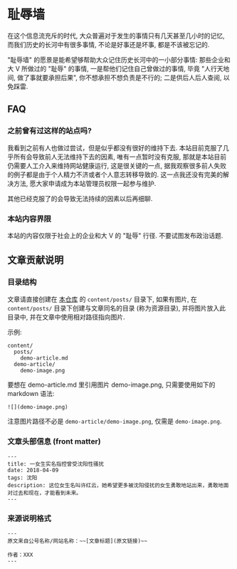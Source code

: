 # 耻辱墙

在这个信息流充斥的时代, 大众普遍对于发生的事情只有几天甚至几小时的记忆, 而我们历史的长河中有很多事情, 不论是好事还是坏事, 都是不该被忘记的.

"耻辱墙" 的愿景是能希望够帮助大众记住历史长河中的一小部分事情: 那些企业和大 V 所做过的 "耻辱" 的事情, 一是帮他们记住自己曾做过的事情, 毕竟 "人行天地间, 做了事就要承担后果", 你不想承担不想负责是不行的; 二是供后人后人查阅, 以免踩雷.

## FAQ

### 之前曾有过这样的站点吗?

我看到之前有人也做过尝试，但是似乎都没有很好的维持下去. 本站目前克服了几乎所有会导致前人无法维持下去的因素, 唯有一点暂时没有克服, 那就是本站目前仍需要人工介入来维持网站健康运行, 这是很关键的一点, 据我观察很多前人失败的例子都是由于个人精力不济或者个人意志转移导致的. 这一点我还没有完美的解决方法, 愿大家申请成为本站管理员权限一起参与维护.

其他已经克服了的会导致无法持续的因素以后再细聊.

### 本站内容界限

本站的内容仅限于社会上的企业和大 V 的 "耻辱" 行径. 不要试图发布政治话题.

## 文章贡献说明

### 目录结构

文章请直接创建在 [本仓库](https://github.com/wallofshame/wallofshame.github.io) 的 `content/posts/` 目录下, 如果有图片, 在 `content/posts/` 目录下创建与文章同名的目录 (称为资源目录), 并将图片放入此目录中, 并在文章中使用相对路径指向图片.

示例:

```
content/
  posts/
    demo-article.md
  demo-article/
    demo-image.png
```

要想在 demo-article.md 里引用图片 demo-image.png, 只需要使用如下的 markdown 语法:

```
![](demo-image.png)
```

注意图片路径不必是 `demo-article/demo-image.png`, 仅需是 `demo-image.png`.

### 文章头部信息 (front matter)

```
---
title: 一女生实名指控曾受沈阳性骚扰
date: 2018-04-09
tags: 沈阳
description: 这位女生名叫许红云，她希望更多被沈阳侵扰的女生勇敢地站出来，勇敢地面对过去和现在，才能看到未来。
---
```

### 来源说明格式

```
---
原文来自公号名称/网站名称：~~[文章标题](原文链接)~~
   
作者：XXX
---
```
